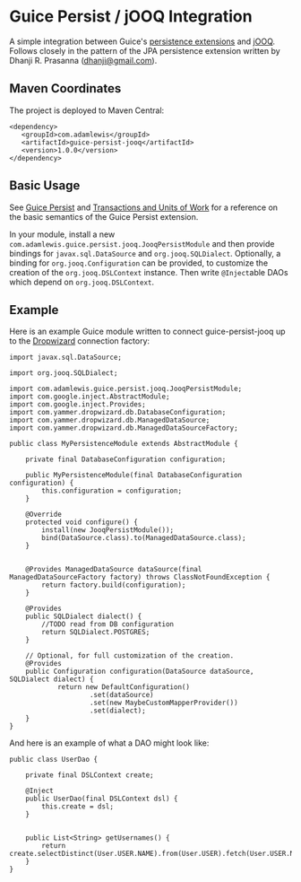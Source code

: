 # Guice Persist / jOOQ Integration

A simple integration between Guice's [persistence extensions](https://code.google.com/p/google-guice/wiki/GuicePersist) and [jOOQ](http://jooq.org/).  Follows closely in the pattern of the JPA persistence extension written by Dhanji R. Prasanna (dhanji@gmail.com).

## Maven Coordinates

The project is deployed to Maven Central:

	<dependency>
	   <groupId>com.adamlewis</groupId>
	   <artifactId>guice-persist-jooq</artifactId>
	   <version>1.0.0</version>
	</dependency>

## Basic Usage
See [Guice Persist](https://github.com/google/guice/wiki/GuicePersist) and [Transactions and Units of Work](https://github.com/google/guice/wiki/Transactions) for a reference on the basic semantics of the Guice Persist extension.

In your module, install a new `com.adamlewis.guice.persist.jooq.JooqPersistModule` and then provide bindings for `javax.sql.DataSource` and `org.jooq.SQLDialect`. Optionally, a binding for `org.jooq.Configuration` can be provided, to customize the creation of the `org.jooq.DSLContext` instance. Then write `@Inject`able DAOs which depend on `org.jooq.DSLContext`.

## Example

Here is an example Guice module written to connect guice-persist-jooq up to the [Dropwizard](https://dropwizard.github.io/dropwizard/) connection factory:

	import javax.sql.DataSource;

	import org.jooq.SQLDialect;

	import com.adamlewis.guice.persist.jooq.JooqPersistModule;
	import com.google.inject.AbstractModule;
	import com.google.inject.Provides;
	import com.yammer.dropwizard.db.DatabaseConfiguration;
	import com.yammer.dropwizard.db.ManagedDataSource;
	import com.yammer.dropwizard.db.ManagedDataSourceFactory;

	public class MyPersistenceModule extends AbstractModule {

		private final DatabaseConfiguration configuration;
		
		public MyPersistenceModule(final DatabaseConfiguration configuration) {
			this.configuration = configuration;
		}
		
		@Override
		protected void configure() {
			install(new JooqPersistModule());
			bind(DataSource.class).to(ManagedDataSource.class);
		}
		

		@Provides ManagedDataSource dataSource(final ManagedDataSourceFactory factory) throws ClassNotFoundException {
			return factory.build(configuration);
		}
		
		@Provides
		public SQLDialect dialect() {
			//TODO read from DB configuration
			return SQLDialect.POSTGRES;
		}		
		
		// Optional, for full customization of the creation.
		@Provides
		public Configuration configuration(DataSource dataSource, SQLDialect dialect) {
		        return new DefaultConfiguration()
                        .set(dataSource)
                        .set(new MaybeCustomMapperProvider())
                        .set(dialect);
		}
 	}

And here is an example of what a DAO might look like:

	public class UserDao {

		private final DSLContext create;
		
		@Inject
		public UserDao(final DSLContext dsl) {
			this.create = dsl;
		}
		
		
		public List<String> getUsernames() {
			return create.selectDistinct(User.USER.NAME).from(User.USER).fetch(User.USER.NAME);
		}	
	}
